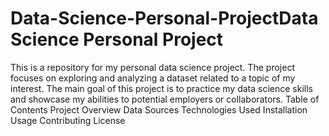 # Data-Science-Personal-ProjectData Science Personal Project

This is a repository for my personal data science project. The project focuses on exploring and analyzing a dataset related to a topic of my interest. The main goal of this project is to practice my data science skills and showcase my abilities to potential employers or collaborators.
Table of Contents
Project Overview
Data Sources
Technologies Used
Installation
Usage
Contributing
License

